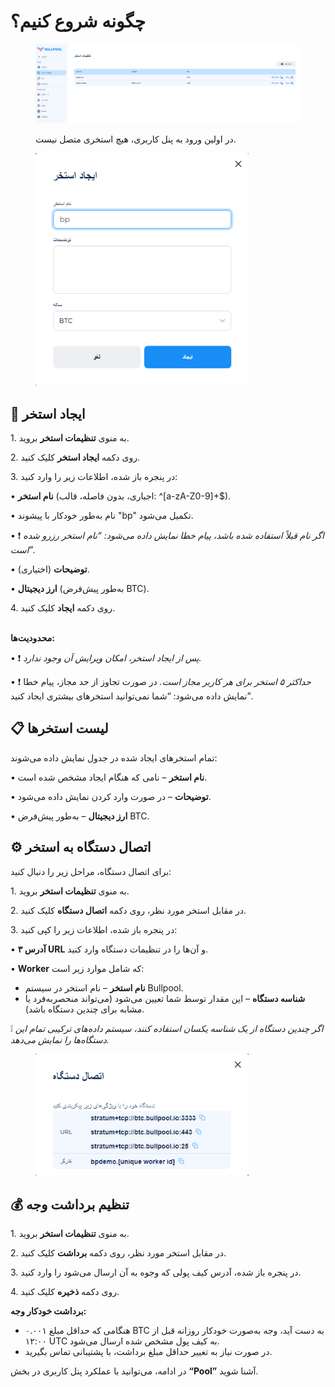# چگونه شروع کنیم؟

<figure><img src="../.gitbook/assets/image.png" alt=""><figcaption><p>در اولین ورود به پنل کاربری، هیچ استخری متصل نیست.</p></figcaption></figure>

<figure><img src="../.gitbook/assets/image (1).png" alt="" width="341"><figcaption></figcaption></figure>

## 🚀 ایجاد استخر

1\. به منوی **تنظیمات استخر** بروید.

2\. روی دکمه **ایجاد استخر** کلیک کنید.

3\. در پنجره باز شده، اطلاعات زیر را وارد کنید:

• **نام استخر** (اجباری، بدون فاصله، قالب: ^\[a-zA-Z0-9]+$).

• نام به‌طور خودکار با پیشوند "bp" تکمیل می‌شود.

• ❗ _اگر نام قبلاً استفاده شده باشد، پیام خطا نمایش داده می‌شود: “نام استخر رزرو شده است”._

• **توضیحات** (اختیاری).

• **ارز دیجیتال** (به‌طور پیش‌فرض BTC).

4\. روی دکمه **ایجاد** کلیک کنید.

\
**محدودیت‌ها:**

• ❗ _پس از ایجاد استخر، امکان ویرایش آن وجود ندارد._

• ❗ _حداکثر ۵ استخر برای هر کاربر مجاز است._ در صورت تجاوز از حد مجاز، پیام خطا نمایش داده می‌شود: “شما نمی‌توانید استخرهای بیشتری ایجاد کنید”.

## 📋 لیست استخرها

تمام استخرهای ایجاد شده در جدول نمایش داده می‌شوند:

• **نام استخر** – نامی که هنگام ایجاد مشخص شده است.

• **توضیحات** – در صورت وارد کردن نمایش داده می‌شود.

• **ارز دیجیتال** – به‌طور پیش‌فرض BTC.

## ⚙️ اتصال دستگاه به استخر

برای اتصال دستگاه، مراحل زیر را دنبال کنید:

1\. به منوی **تنظیمات استخر** بروید.

2\. در مقابل استخر مورد نظر، روی دکمه **اتصال دستگاه** کلیک کنید.

3\. در پنجره باز شده، اطلاعات زیر را کپی کنید:

• **۳ آدرس URL** و آن‌ها را در تنظیمات دستگاه وارد کنید.

• **Worker** که شامل موارد زیر است:

* **نام استخر** – نام استخر در سیستم Bullpool.
* **شناسه دستگاه** – این مقدار توسط شما تعیین می‌شود (می‌تواند منحصربه‌فرد یا مشابه برای چندین دستگاه باشد).

❕ _اگر چندین دستگاه از یک شناسه یکسان استفاده کنند، سیستم داده‌های ترکیبی تمام این دستگاه‌ها را نمایش می‌دهد._

<figure><img src="../.gitbook/assets/image (49).png" alt="" width="341"><figcaption></figcaption></figure>

## 💰 تنظیم برداشت وجه

1\. به منوی **تنظیمات استخر** بروید.

2\. در مقابل استخر مورد نظر، روی دکمه **برداشت** کلیک کنید.

3\. در پنجره باز شده، آدرس کیف پولی که وجوه به آن ارسال می‌شود را وارد کنید.

4\. روی دکمه **ذخیره** کلیک کنید.

**برداشت خودکار وجه:**

* هنگامی که حداقل مبلغ ۰.۰۰۱ BTC به دست آید، وجه به‌صورت خودکار روزانه قبل از ۱۲:۰۰ UTC به کیف پول مشخص شده ارسال می‌شود.
* در صورت نیاز به تغییر حداقل مبلغ برداشت، با پشتیبانی تماس بگیرید.

در ادامه، می‌توانید با عملکرد پنل کاربری در بخش **“Pool”** آشنا شوید.
